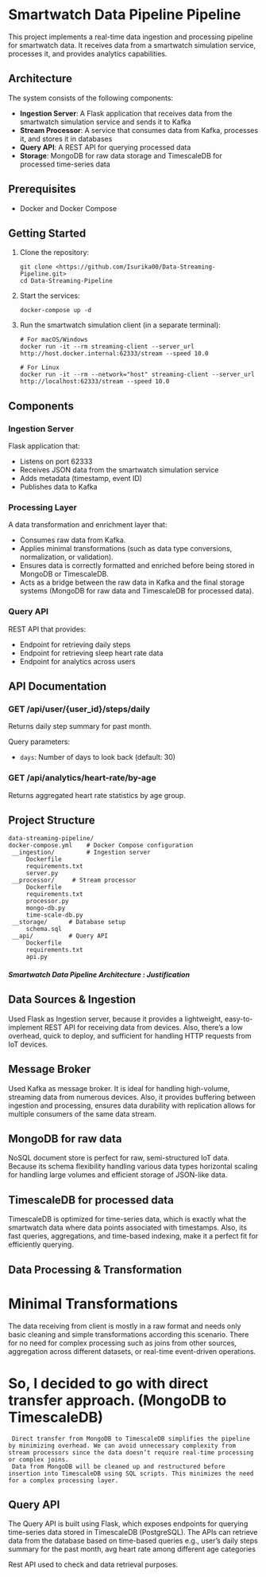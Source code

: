 
# Smartwatch Data Pipeline Pipeline

This project implements a real-time data ingestion and processing pipeline for smartwatch data. It receives data from a smartwatch simulation service, processes it, and provides analytics capabilities.

## Architecture

The system consists of the following components:

- **Ingestion Server**: A Flask application that receives data from the smartwatch simulation service and sends it to Kafka
- **Stream Processor**: A service that consumes data from Kafka, processes it, and stores it in databases
- **Query API**: A REST API for querying processed data
- **Storage**: MongoDB for raw data storage and TimescaleDB for processed time-series data

## Prerequisites

- Docker and Docker Compose

## Getting Started

1. Clone the repository:
   ```
   git clone <https://github.com/Isurika00/Data-Streaming-Pipeline.git>
   cd Data-Streaming-Pipeline
   ```

2. Start the services:
   ```
   docker-compose up -d
   ```

3. Run the smartwatch simulation client (in a separate terminal):
   ```
   # For macOS/Windows
   docker run -it --rm streaming-client --server_url http://host.docker.internal:62333/stream --speed 10.0

   # For Linux
   docker run -it --rm --network="host" streaming-client --server_url http://localhost:62333/stream --speed 10.0
   ```

## Components

### Ingestion Server

Flask application that:
- Listens on port 62333
- Receives JSON data from the smartwatch simulation service
- Adds metadata (timestamp, event ID)
- Publishes data to Kafka

### Processing Layer
A data transformation and enrichment layer that:
- Consumes raw data from Kafka.
- Applies minimal transformations (such as data type conversions, normalization, or validation).
- Ensures data is correctly formatted and enriched before being stored in MongoDB or TimescaleDB.
- Acts as a bridge between the raw data in Kafka and the final storage systems (MongoDB for raw data and TimescaleDB for processed data).

### Query API

REST API that provides:
- Endpoint for retrieving daily steps
- Endpoint for retrieving sleep heart rate data
- Endpoint for analytics across users

## API Documentation

### GET /api/user/{user_id}/steps/daily

Returns daily step summary for past month.

Query parameters:
- `days`: Number of days to look back (default: 30)

### GET /api/analytics/heart-rate/by-age

Returns aggregated heart rate statistics by age group.


## Project Structure

```
data-streaming-pipeline/
docker-compose.yml    # Docker Compose configuration
 __ingestion/         # Ingestion server
     Dockerfile
     requirements.txt
     server.py
 __processor/     # Stream processor
     Dockerfile
     requirements.txt
     processor.py
     mongo-db.py
     time-scale-db.py
 __storage/      # Database setup
     schema.sql
 __api/          # Query API
     Dockerfile
     requirements.txt
     api.py
```

##### Smartwatch Data Pipeline Architecture : Justification


## Data Sources & Ingestion
Used Flask as Ingestion server, because it provides a lightweight, easy-to-implement REST API for receiving data from devices. Also, there’s a low overhead, quick to deploy, and sufficient for handling HTTP requests from IoT devices.

## Message Broker
Used Kafka as message broker. It is ideal for handling high-volume, streaming data from numerous devices. Also, it 
provides buffering between ingestion and processing, 
ensures data durability with replication 
allows for multiple consumers of the same data stream.

## MongoDB for raw data
NoSQL document store is perfect for raw, semi-structured IoT data. Because its schema flexibility handling various data types horizontal scaling for handling large volumes and efficient storage of JSON-like data.

## TimescaleDB for processed data
TimescaleDB is optimized for time-series data, which is exactly what the smartwatch data where data points associated with timestamps.
Also, its fast queries, aggregations, and time-based indexing, make it a perfect fit for efficiently querying.

## Data Processing & Transformation 
 # Minimal Transformations
   The data receiving from client is mostly in a raw format and needs only basic cleaning and simple transformations according this scenario.
   There for no need for complex processing such as joins from other sources, aggregation across different datasets, or real-time event-driven operations.

   # So, I decided to go with direct transfer approach. (MongoDB to TimescaleDB)
     Direct transfer from MongoDB to TimescaleDB simplifies the pipeline by minimizing overhead. We can avoid unnecessary complexity from stream processors since the data doesn’t require real-time processing or complex joins.
     Data from MongoDB will be cleaned up and restructured before insertion into TimescaleDB using SQL scripts. This minimizes the need for a complex processing layer.

## Query API
The Query API is built using Flask, which exposes endpoints for querying time-series data stored in TimescaleDB (PostgreSQL).
The APIs can retrieve data from the database based on time-based queries 
e.g., user’s daily steps summary for the past month, avg heart rate among different age categories

Rest API used to check and data retrieval purposes.

